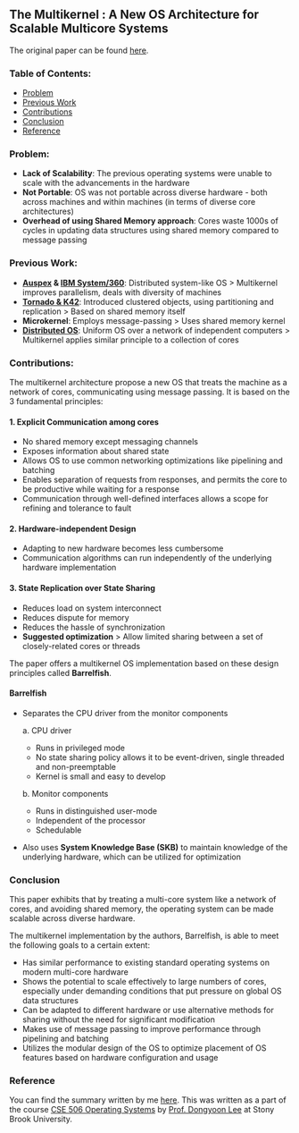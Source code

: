 ## The Multikernel : A New OS Architecture for Scalable Multicore Systems

The original paper can be found [here](https://github.com/parthskansara/Operating-Systems/blob/main/2.%20Multikernel/Multikernels.pdf).

### Table of Contents:
* [Problem](#problem)
* [Previous Work](#previous-work)
* [Contributions](#contributions)
* [Conclusion](#conclusion)
* [Reference](#reference)

### Problem:
* **Lack of Scalability**: The previous operating systems were unable to scale with the advancements in the hardware
* **Not Portable**: OS was not portable across diverse hardware - both across machines and within machines (in terms of diverse core architectures)
* **Overhead of using Shared Memory approach**: Cores waste 1000s of cycles in updating data structures using shared memory compared to message passing

### Previous Work:
* **[Auspex](http://www.bitsavers.org/pdf/auspex/eng-doc/848_Architecture_SE_Training.pdf) & [IBM System/360](https://www.ibm.com/ibm/history/ibm100/us/en/icons/system360/)**: Distributed system-like OS > Multikernel improves parallelism, deals with diversity of machines
* **[Tornado & K42](https://www.usenix.org/legacy/events/osdi99/full_papers/gamsa/gamsa.pdf)**: Introduced clustered objects, using partitioning and replication > Based on shared memory itself
* **Microkernel**: Employs message-passing > Uses shared memory kernel
* **[Distributed OS](https://dl.acm.org/doi/pdf/10.1145/6041.6074)**: Uniform OS over a network of independent computers > Multikernel applies similar principle to a collection of cores

### Contributions:
The multikernel architecture propose a new OS that treats the machine as a network of cores, communicating using message passing. It is based on the 3 fundamental principles:

#### 1. Explicit Communication among cores
* No shared memory except messaging channels
* Exposes information about shared state
* Allows OS to use common networking optimizations like pipelining and batching
* Enables separation of requests from responses, and permits the core to be productive while waiting for a response
* Communication through well-defined interfaces allows a scope for refining and tolerance to fault

#### 2. Hardware-independent Design
* Adapting to new hardware becomes less cumbersome
* Communication algorithms can run independently of the underlying hardware implementation

#### 3. State Replication over State Sharing
* Reduces load on system interconnect
* Reduces dispute for memory
* Reduces the hassle of synchronization
* **Suggested optimization** > Allow limited sharing between a set of closely-related cores or threads

The paper offers a multikernel OS implementation based on these design principles called **Barrelfish**.

#### Barrelfish
* Separates the CPU driver from the monitor components

  a. CPU driver
  * Runs in privileged mode
  * No state sharing policy allows it to be event-driven, single threaded and non-preemptable
  * Kernel is small and easy to develop

  b. Monitor components
  * Runs in distinguished user-mode
  * Independent of the processor
  * Schedulable

* Also uses **System Knowledge Base (SKB)** to maintain knowledge of the underlying hardware, which can be utilized for optimization

### Conclusion
This paper exhibits that by treating a multi-core system like a network of cores, and avoiding shared memory, the operating system can be made scalable across diverse hardware.

The multikernel implementation by the authors, Barrelfish, is able to meet the following goals to a certain extent:
* Has similar performance to existing standard operating systems on modern multi-core hardware
* Shows the potential to scale effectively to large numbers of cores, especially under demanding conditions that put pressure on global OS data structures
* Can be adapted to different hardware or use alternative methods for sharing without the need for significant modification
* Makes use of message passing to improve performance through pipelining and batching
* Utilizes the modular design of the OS to optimize placement of OS features based on hardware configuration and usage

### Reference
You can find the summary written by me [here](https://github.com/parthskansara/Operating-Systems/blob/main/2.%20Multikernel/Multikernels%20Summary%20Assignment.pdf). This was written as a part of the course [CSE 506 Operating Systems](https://www3.cs.stonybrook.edu/~dongyoon/cse506-s23/) by [Prof. Dongyoon Lee](https://www3.cs.stonybrook.edu/~dongyoon/) at Stony Brook University.
